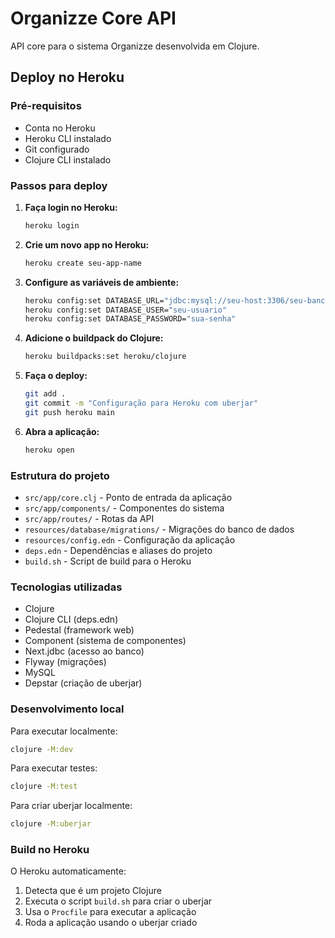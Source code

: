 # Organizze Core API

API core para o sistema Organizze desenvolvida em Clojure.

## Deploy no Heroku

### Pré-requisitos
- Conta no Heroku
- Heroku CLI instalado
- Git configurado
- Clojure CLI instalado

### Passos para deploy

1. **Faça login no Heroku:**
   ```bash
   heroku login
   ```

2. **Crie um novo app no Heroku:**
   ```bash
   heroku create seu-app-name
   ```

3. **Configure as variáveis de ambiente:**
   ```bash
   heroku config:set DATABASE_URL="jdbc:mysql://seu-host:3306/seu-banco?useSSL=false&allowPublicKeyRetrieval=true&verifyServerCertificate=false"
   heroku config:set DATABASE_USER="seu-usuario"
   heroku config:set DATABASE_PASSWORD="sua-senha"
   ```

4. **Adicione o buildpack do Clojure:**
   ```bash
   heroku buildpacks:set heroku/clojure
   ```

5. **Faça o deploy:**
   ```bash
   git add .
   git commit -m "Configuração para Heroku com uberjar"
   git push heroku main
   ```

6. **Abra a aplicação:**
   ```bash
   heroku open
   ```

### Estrutura do projeto

- `src/app/core.clj` - Ponto de entrada da aplicação
- `src/app/components/` - Componentes do sistema
- `src/app/routes/` - Rotas da API
- `resources/database/migrations/` - Migrações do banco de dados
- `resources/config.edn` - Configuração da aplicação
- `deps.edn` - Dependências e aliases do projeto
- `build.sh` - Script de build para o Heroku

### Tecnologias utilizadas

- Clojure
- Clojure CLI (deps.edn)
- Pedestal (framework web)
- Component (sistema de componentes)
- Next.jdbc (acesso ao banco)
- Flyway (migrações)
- MySQL
- Depstar (criação de uberjar)

### Desenvolvimento local

Para executar localmente:
```bash
clojure -M:dev
```

Para executar testes:
```bash
clojure -M:test
```

Para criar uberjar localmente:
```bash
clojure -M:uberjar
```

### Build no Heroku

O Heroku automaticamente:
1. Detecta que é um projeto Clojure
2. Executa o script `build.sh` para criar o uberjar
3. Usa o `Procfile` para executar a aplicação
4. Roda a aplicação usando o uberjar criado
